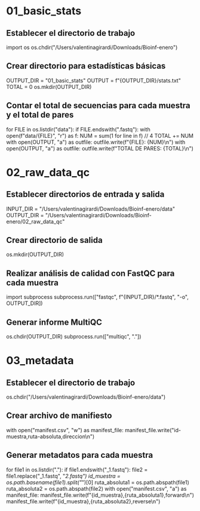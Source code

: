 # 01_basic_stats

## Establecer el directorio de trabajo
import os
os.chdir("/Users/valentinagirardi/Downloads/Bioinf-enero")

## Crear directorio para estadísticas básicas
OUTPUT_DIR = "01_basic_stats"
OUTPUT = f"{OUTPUT_DIR}/stats.txt"
TOTAL = 0
os.mkdir(OUTPUT_DIR)

## Contar el total de secuencias para cada muestra y el total de pares
for FILE in os.listdir("data"):
    if FILE.endswith(".fastq"):
        with open(f"data/{FILE}", "r") as f:
            NUM = sum(1 for line in f) // 4
            TOTAL += NUM
            with open(OUTPUT, "a") as outfile:
                outfile.write(f"{FILE}: {NUM}\n")
with open(OUTPUT, "a") as outfile:
    outfile.write(f"TOTAL DE PARES: {TOTAL}\n")

# 02_raw_data_qc

## Establecer directorios de entrada y salida
INPUT_DIR = "/Users/valentinagirardi/Downloads/Bioinf-enero/data"
OUTPUT_DIR = "/Users/valentinagirardi/Downloads/Bioinf-enero/02_raw_data_qc"

## Crear directorio de salida
os.mkdir(OUTPUT_DIR)

## Realizar análisis de calidad con FastQC para cada muestra
import subprocess
subprocess.run(["fastqc", f"{INPUT_DIR}/*.fastq", "-o", OUTPUT_DIR])

## Generar informe MultiQC
os.chdir(OUTPUT_DIR)
subprocess.run(["multiqc", "."])

# 03_metadata

## Establecer el directorio de trabajo
os.chdir("/Users/valentinagirardi/Downloads/Bioinf-enero/data")

## Crear archivo de manifiesto
with open("manifest.csv", "w") as manifest_file:
    manifest_file.write("id-muestra,ruta-absoluta,direccion\n")

## Generar metadatos para cada muestra
for file1 in os.listdir("."):
    if file1.endswith("_1.fastq"):
        file2 = file1.replace("_1.fastq", "_2.fastq")
        id_muestra = os.path.basename(file1).split("_")[0]
        ruta_absoluta1 = os.path.abspath(file1)
        ruta_absoluta2 = os.path.abspath(file2)
        with open("manifest.csv", "a") as manifest_file:
            manifest_file.write(f"{id_muestra},{ruta_absoluta1},forward\n")
            manifest_file.write(f"{id_muestra},{ruta_absoluta2},reverse\n")

